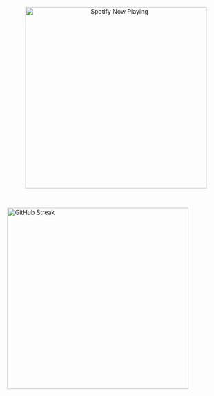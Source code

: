 <p align="center">
  <!-- Spotify Now Playing -->
  <a href="https://open.spotify.com/user/31hbg7jyb76rvqdhb2wzblxwzeyu" target="_blank" rel="noopener noreferrer">
    <img src="https://drygs.vercel.app/api/now-playing" alt="Spotify Now Playing" width="420" />
  </a>

  &nbsp;&nbsp;&nbsp;

  <!-- GitHub Streaks -->
  <img src="https://streak-stats.demolab.com?user=drygs&theme=tokyonight" alt="GitHub Streak" width="420" />
</p>
